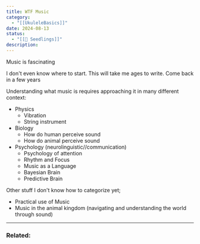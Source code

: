```yaml
---
title: WTF Music
category:
  - "[[UkuleleBasics]]"
date: 2024-08-13
status:
  - "[[🌱 Seedlings]]"
description: 
---
```







Music is fascinating






I don't even know where to start. This will take me ages to write. Come back in a few years




Understanding what music is requires approaching it in many different context:

- Physics
	- Vibration
	- String instrument
- Biology
	- How do human perceive sound
	- How do animal perceive sound
- Psychology (neurolinguistic//communication)
	- Psychology of attention
	- Rhythm and Focus
	- Music as a Language
	- Bayesian Brain
	- Predictive Brain

Other stuff I don't know how to categorize yet;
- Practical use of Music
- Music in the animal kingdom (navigating and understanding the world through sound)

---
### Related: